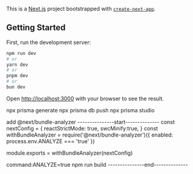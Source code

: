 This is a [Next.js](https://nextjs.org/) project bootstrapped with [`create-next-app`](https://github.com/vercel/next.js/tree/canary/packages/create-next-app).

## Getting Started

First, run the development server:

```bash
npm run dev
# or
yarn dev
# or
pnpm dev
# or
bun dev
```

Open [http://localhost:3000](http://localhost:3000) with your browser to see the result.


npx prisma generate
npx prisma db push
npx prisma studio

add @next/bundle-analyzer
---------------start--------------
const nextConfig = {
    reactStrictMode: true,
    swcMinify:true,
}
const withBundleAnalyzer = require('@next/bundle-analyzer')({
    enabled: process.env.ANALYZE === 'true'
})

module.exports = withBundleAnalyzer(nextConfig)

command:ANALYZE=true npm run build
---------------end--------------
